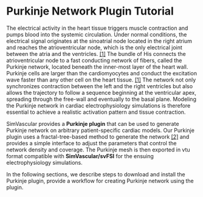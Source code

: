 # Purkinje Network Plugin Tutorial


The electrical activity in the heart tissue triggers muscle contraction and pumps blood into the systemic circulation. Under normal conditions, the electrical signal originates at the sinoatrial node located in the right atrium and reaches the atrioventricular node, which is the only electrical joint between the atria and the ventricles. <a href="#ref-1">[1]</a> The bundle of His connects the atrioventricular node to a fast conducting network of fibers, called the Purkinje network, located beneath the inner-most layer of the heart wall. Purkinje cells are larger than the cardiomyocytes and conduct the excitation wave faster than any other cell on the heart tissue. <a href="#ref-1">[1]</a> The network not only synchronizes contraction between the left and the right ventricles but also allows the trajectory to follow a sequence beginning at the ventricular apex, spreading through the free-wall and eventually to the basal plane. Modeling the Purkinje network in cardiac electrophysiology simulations is therefore essential to achieve a realistic activation pattern and tissue contraction.

SimVascular provides a <strong>Purkinje plugin</strong> that can be used to generate Purkinje network on arbitrary patient-specific cardiac models. Our Purkinje plugin uses a fractal-tree-based method to generate the network <a href="#ref-2">[2]</a> and provides a simple interface to adjust the parameters that control the network density and coverage. The Purkinje mesh is then exported in vtu format compatible with <strong>SimVascular/svFSI</strong> for the ensuing electrophysiology simulations.

In the following sections, we describe steps to download and install the Purkinje plugin, provide a workflow for creating Purkinje network using the plugin.

